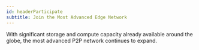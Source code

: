 ```yaml
---
id: headerParticipate
subtitle: Join the Most Advanced Edge Network
---
```


With significant storage and compute capacity already available around the globe, the most advanced P2P network continues to expand.

